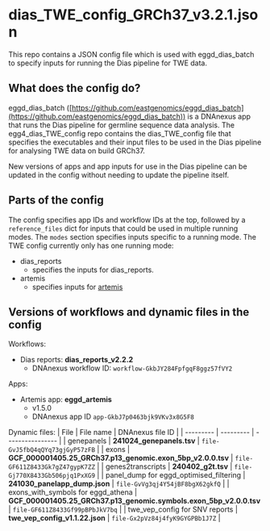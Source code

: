 # dias_TWE_config_GRCh37_v3.2.1.json

This repo contains a JSON config file which is used with eggd_dias_batch to specify inputs for running the Dias pipeline for TWE data.

## What does the config do?
eggd_dias_batch ([https://github.com/eastgenomics/eggd_dias_batch](https://github.com/eastgenomics/eggd_dias_batch)) is a DNAnexus app that runs the Dias pipeline for germline sequence data analysis. The egg4_dias_TWE_config repo contains the dias_TWE_config file that specifies the executables and their input files to be used in the Dias pipeline for analysing TWE data on build GRCh37.

New versions of apps and app inputs for use in the Dias pipeline can be updated in the config without needing to update the pipeline itself.

## Parts of the config
The config specifies app IDs and workflow IDs at the top, followed by a `reference_files` dict for inputs that could be used in multiple running modes. The `modes` section specifies inputs specific to a running mode. The TWE config currently only has one running mode:
* dias_reports
    * specifies the inputs for dias_reports.
* artemis
    * specifies inputs for [artemis](https://github.com/eastgenomics/eggd_artemis)

## Versions of workflows and dynamic files in the config
Workflows:
* Dias reports: **dias_reports_v2.2.2**
    * DNAnexus workflow ID: `workflow-GkbJY284FpfgqF8ggz57fVY2`

Apps:
* Artemis app: **eggd_artemis**
    * v1.5.0
    * DNAnexus app ID `app-GkbJ7p0463bjk9VKv3x8G5F8`

Dynamic files:
| File      | File name | DNAnexus file ID |
| --------- | --------- | ---------------- |
| genepanels | **241024_genepanels.tsv** | `file-GvJ5fbQ4qQYq73gjGyP57zFB` |
| exons | **GCF_000001405.25_GRCh37.p13_genomic.exon_5bp_v2.0.0.tsv** | `file-GF611Z8433Gk7gZ47gypK7ZZ` |
| genes2transcripts | **240402_g2t.tsv** | `file-Gj770X8433Gb506pjq1PxXG9` |
| panel_dump for eggd_optimised_filtering | **241030_panelapp_dump.json** | `file-GvVg3qj4Y54jBF8bgX62gkfQ` |
| exons_with_symbols for eggd_athena | **GCF_000001405.25_GRCh37.p13_genomic.symbols.exon_5bp_v2.0.0.tsv** | `file-GF611Z8433Gf99pBPbJkV7bq` |
| twe_vep_config for SNV reports | **twe_vep_config_v1.1.22.json** | `file-Gx2pVz84j4fyK9GYGPBb1J7Z` |
